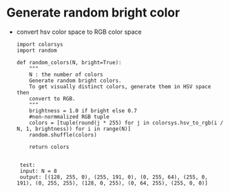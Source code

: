 # Generate random bright color
  - convert hsv color space to RGB color space


        import colorsys
        import random

        def random_colors(N, bright=True):
            """
            N : the number of colors
            Generate random bright colors.
            To get visually distinct colors, generate them in HSV space then
            convert to RGB.
            """
            brightness = 1.0 if bright else 0.7
            #non-normmalized RGB tuple
            colors = [tuple(round(j * 255) for j in colorsys.hsv_to_rgb(i / N, 1, brightness)) for i in range(N)]
            random.shuffle(colors)

            return colors
            
            
         test:
         input: N = 8
         output: [(128, 255, 0), (255, 191, 0), (0, 255, 64), (255, 0, 191), (0, 255, 255), (128, 0, 255), (0, 64, 255), (255, 0, 0)]
